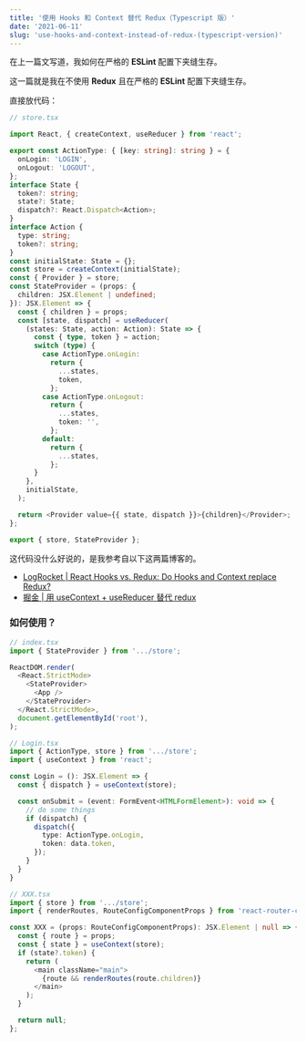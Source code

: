 ```yaml
---
title: '使用 Hooks 和 Context 替代 Redux（Typescript 版）'
date: '2021-06-11'
slug: 'use-hooks-and-context-instead-of-redux-(typescript-version)'
---
```


在上一篇文写道，我如何在严格的 **ESLint** 配置下夹缝生存。

这一篇就是我在不使用 **Redux** 且在严格的 **ESLint** 配置下夹缝生存。

直接放代码：

```Typescript
// store.tsx

import React, { createContext, useReducer } from 'react';

export const ActionType: { [key: string]: string } = {
  onLogin: 'LOGIN',
  onLogout: 'LOGOUT',
};
interface State {
  token?: string;
  state?: State;
  dispatch?: React.Dispatch<Action>;
}
interface Action {
  type: string;
  token?: string;
}
const initialState: State = {};
const store = createContext(initialState);
const { Provider } = store;
const StateProvider = (props: {
  children: JSX.Element | undefined;
}): JSX.Element => {
  const { children } = props;
  const [state, dispatch] = useReducer(
    (states: State, action: Action): State => {
      const { type, token } = action;
      switch (type) {
        case ActionType.onLogin:
          return {
            ...states,
            token,
          };
        case ActionType.onLogout:
          return {
            ...states,
            token: '',
          };
        default:
          return {
            ...states,
          };
      }
    },
    initialState,
  );

  return <Provider value={{ state, dispatch }}>{children}</Provider>;
};

export { store, StateProvider };
```

这代码没什么好说的，是我参考自以下这两篇博客的。

- [LogRocket | React Hooks vs. Redux: Do Hooks and Context replace Redux?](https://blog.logrocket.com/use-hooks-and-context-not-react-and-redux/)
- [掘金 | 用 useContext + useReducer 替代 redux](https://juejin.cn/post/6844903854807482382)

### 如何使用？

```Typescript
// index.tsx
import { StateProvider } from '.../store';

ReactDOM.render(
  <React.StrictMode>
    <StateProvider>
      <App />
    </StateProvider>
  </React.StrictMode>,
  document.getElementById('root'),
);

// Login.tsx
import { ActionType, store } from '.../store';
import { useContext } from 'react';

const Login = (): JSX.Element => {
  const { dispatch } = useContext(store);

  const onSubmit = (event: FormEvent<HTMLFormElement>): void => {
    // do some things
    if (dispatch) {
      dispatch({
        type: ActionType.onLogin,
        token: data.token,
      });
    }
  }
}

// XXX.tsx
import { store } from '.../store';
import { renderRoutes, RouteConfigComponentProps } from 'react-router-config';

const XXX = (props: RouteConfigComponentProps): JSX.Element | null => {
  const { route } = props;
  const { state } = useContext(store);
  if (state?.token) {
    return (
      <main className="main">
        {route && renderRoutes(route.children)}
      </main>
    );
  }

  return null;
};
```
